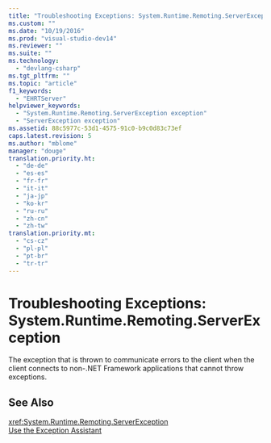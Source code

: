 ```yaml
---
title: "Troubleshooting Exceptions: System.Runtime.Remoting.ServerException | Microsoft Docs"
ms.custom: ""
ms.date: "10/19/2016"
ms.prod: "visual-studio-dev14"
ms.reviewer: ""
ms.suite: ""
ms.technology: 
  - "devlang-csharp"
ms.tgt_pltfrm: ""
ms.topic: "article"
f1_keywords: 
  - "EHRTServer"
helpviewer_keywords: 
  - "System.Runtime.Remoting.ServerException exception"
  - "ServerException exception"
ms.assetid: 88c5977c-53d1-4575-91c0-b9c0d83c73ef
caps.latest.revision: 5
ms.author: "mblome"
manager: "douge"
translation.priority.ht: 
  - "de-de"
  - "es-es"
  - "fr-fr"
  - "it-it"
  - "ja-jp"
  - "ko-kr"
  - "ru-ru"
  - "zh-cn"
  - "zh-tw"
translation.priority.mt: 
  - "cs-cz"
  - "pl-pl"
  - "pt-br"
  - "tr-tr"
---
```

# Troubleshooting Exceptions: System.Runtime.Remoting.ServerException
The exception that is thrown to communicate errors to the client when the client connects to non-.NET Framework applications that cannot throw exceptions.  
  
## See Also  
 <xref:System.Runtime.Remoting.ServerException>   
 [Use the Exception Assistant](../Topic/How%20to:%20Use%20the%20Exception%20Assistant.md)